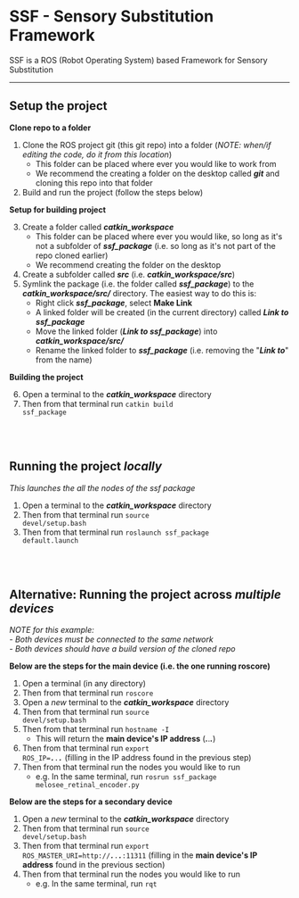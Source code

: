 # SSF - Sensory Substitution Framework
SSF is a ROS (Robot Operating System) based Framework for Sensory Substitution

---

## Setup the project

**Clone repo to a folder**

1. Clone the ROS project git (this git repo) into a folder (*NOTE: when/if editing the code, do it from this location*)
    - This folder can be placed where ever you would like to work from
    - We recommend the creating a folder on the desktop called ***git*** and cloning this repo into that folder
2. Build and run the project (follow the steps below)


**Setup for building project**

3. Create a folder called ***catkin_workspace***
    - This folder can be placed where ever you would like, so long as it's not a subfolder of ***ssf_package*** (i.e. so long as it's not part of the repo cloned earlier)
    - We recommend creating the folder on the desktop
4. Create a subfolder called ***src*** (i.e. ***catkin_workspace/src***)
5. Symlink the package (i.e. the folder called ***ssf_package***) to the ***catkin_workspace/src/*** directory. The easiest way to do this is:
    - Right click ***ssf_package***, select **Make Link**
    - A linked folder will be created (in the current directory) called ***Link to ssf_package***
    - Move the linked folder (***Link to ssf_package***) into ***catkin_workspace/src/***
    - Rename the linked folder to ***ssf_package*** (i.e. removing the "***Link to***" from the name)

**Building the project**

6. Open a terminal to the ***catkin_workspace*** directory
7. Then from that terminal run <code>catkin build ssf_package</code>
<br>
<br>

## Running the project *locally*

*This launches the all the nodes of the ssf package*

1. Open a terminal to the ***catkin_workspace*** directory
2. Then from that terminal run <code>source devel/setup.bash</code>
3. Then from that terminal run <code>roslaunch ssf_package default.launch</code>
<br>
<br>

## **Alternative:** Running the project across *multiple devices*

*NOTE for this example:*<br>
*- Both devices must be connected to the same network*<br>
*- Both devices should have a build version of the cloned repo*

**Below are the steps for the main device (i.e. the one running roscore)**

1. Open a terminal (in any directory)
2. Then from that terminal run <code>roscore</code>
3. Open a *new* terminal to the ***catkin_workspace*** directory
4. Then from that terminal run <code>source devel/setup.bash</code>
5. Then from that terminal run <code>hostname -I</code>
    - This will return the **main device's IP address** (___.___.___.___)
6. Then from that terminal run <code>export ROS_IP=___.___.___.___</code> (filling in the IP address found in the previous step)
7. Then from that terminal run the nodes you would like to run
    - e.g. In the same terminal, run  <code>rosrun ssf_package melosee_retinal_encoder.py</code>

**Below are the steps for a secondary device**

1. Open a *new* terminal to the ***catkin_workspace*** directory
2. Then from that terminal run <code>source devel/setup.bash</code>
3. Then from that terminal run <code>export ROS_MASTER_URI=http://___.___.___.___:11311</code> (filling in the **main device's IP address** found in the previous section)
4. Then from that terminal run the nodes you would like to run
    - e.g. In the same terminal, run  <code>rqt</code>